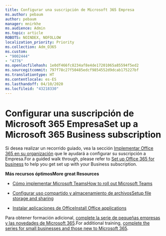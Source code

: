```yaml
---
title: Configurar una suscripción de Microsoft 365 Empresa
ms.author: pebaum
author: pebaum
manager: mnirkhe
ms.audience: Admin
ms.topic: article
ROBOTS: NOINDEX, NOFOLLOW
localization_priority: Priority
ms.collection: Adm_O365
ms.custom:
- "9002444"
- "4776"
ms.openlocfilehash: 1e0df466fc8234af8e4de17201065a85594f5ed2
ms.sourcegitcommit: 797f78c27f50485edcf9854552d9dcab175227bf
ms.translationtype: HT
ms.contentlocale: es-ES
ms.lasthandoff: 04/10/2020
ms.locfileid: "43218330"
---
```

# <a name="set-up-a-microsoft-365-business-subscription"></a><span data-ttu-id="34a92-102">Configurar una suscripción de Microsoft 365 Empresa</span><span class="sxs-lookup"><span data-stu-id="34a92-102">Set up a Microsoft 365 Business subscription</span></span>

<span data-ttu-id="34a92-103">Si desea realizar un recorrido guiado, vea la sección [Implementar Office 365 en su organización](https://docs.microsoft.com/microsoft-365/admin/setup/setup?view=o365-worldwide) que le ayudará a configurar su suscripción a Empresa.</span><span class="sxs-lookup"><span data-stu-id="34a92-103">For a guided walk through, please refer to [Set up Office 365 for business](https://docs.microsoft.com/microsoft-365/admin/setup/setup?view=o365-worldwide) to help you get set up with your Business subscription.</span></span> 

<span data-ttu-id="34a92-104">**Más recursos óptimos**</span><span class="sxs-lookup"><span data-stu-id="34a92-104">**More great Resources**</span></span>

- [<span data-ttu-id="34a92-105">Cómo implementar Microsoft Teams</span><span class="sxs-lookup"><span data-stu-id="34a92-105">How to roll out Microsoft Teams</span></span>](https://docs.microsoft.com/microsoftteams/how-to-roll-out-teams?toc=%2Foffice365%2Fadmin%2Ftoc.json&bc=%2Foffice365%2Fadmin%2Fbreadcrumb%2Ftoc.json&view=o365-worldwide)

- [<span data-ttu-id="34a92-106">Configurar uso compartido y almacenamiento de archivos</span><span class="sxs-lookup"><span data-stu-id="34a92-106">Setup file storage and sharing</span></span>](https://docs.microsoft.com/microsoft-365/admin/setup/set-up-file-storage-and-sharing?view=o365-worldwide)

- [<span data-ttu-id="34a92-107">Instalar aplicaciones de Office</span><span class="sxs-lookup"><span data-stu-id="34a92-107">Install Office applications</span></span>](https://docs.microsoft.com/microsoft-365/admin/setup/install-applications?view=o365-worldwide)

<span data-ttu-id="34a92-108">Para obtener formación adicional, [complete la serie de pequeñas empresas y las novedades de Microsoft 365](https://support.office.com/article/set-up-your-small-business-6ab4bbcd-79cf-4000-a0bd-d42ce4d12816?ui=en-US&rs=en-US&ad=US).</span><span class="sxs-lookup"><span data-stu-id="34a92-108">For additional training, [complete the series for small businesses and those new to Microsoft 365](https://support.office.com/article/set-up-your-small-business-6ab4bbcd-79cf-4000-a0bd-d42ce4d12816?ui=en-US&rs=en-US&ad=US).</span></span>
